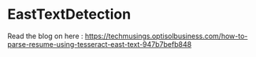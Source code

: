 # EastTextDetection

Read the blog on here : https://techmusings.optisolbusiness.com/how-to-parse-resume-using-tesseract-east-text-947b7befb848